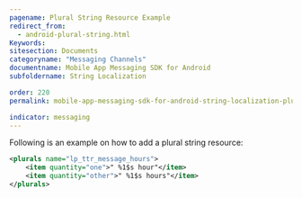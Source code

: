 ```yaml
---
pagename: Plural String Resource Example
redirect_from:
  - android-plural-string.html
Keywords:
sitesection: Documents
categoryname: "Messaging Channels"
documentname: Mobile App Messaging SDK for Android
subfoldername: String Localization

order: 220
permalink: mobile-app-messaging-sdk-for-android-string-localization-plural-string-resource-example.html

indicator: messaging
---
```


Following is an example on how to add a plural string resource:

```xml
<plurals name="lp_ttr_message_hours">
	<item quantity="one">" %1$s hour"</item>
	<item quantity="other">" %1$s hours"</item>
</plurals>
```
